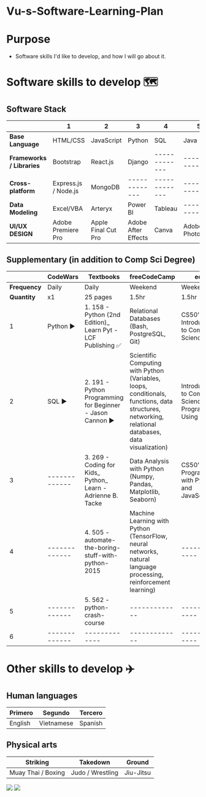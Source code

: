 # Vu-s-Software-Learning-Plan

# Purpose
* Software skills I'd like to develop, and how I will go about it. 


# Software skills to develop :world_map: 

## Software Stack 
|  | 1 | 2 | 3 | 4 | 5 |  
| ------------- | ------------- | ------------- | ------------- | ------------- |------------- | 
| **Base Language** | HTML/CSS | JavaScript | Python | SQL | Java | 
| **Frameworks / Libraries** | Bootstrap | React.js | Django | ------------- | ------------- | 
| **Cross-platform** | Express.js / Node.js | MongoDB | ------------- | ------------- | ------------- | 
| **Data Modeling** | Excel/VBA | Arteryx | Power BI | Tableau | ------------- | 
| **UI/UX DESIGN** | Adobe Premiere Pro | Apple Final Cut Pro | Adobe After Effects | Canva | Adobe Photoshop  | ------------- | 


## Supplementary (in addition to Comp Sci Degree)
|  | **CodeWars** | **Textbooks** | **freeCodeCamp** | **edX** |  
| ------------- | ------------- | ------------- | ------------- | ------------- |
| **Frequency** | Daily | Daily | Weekend | Weekend |
| **Quantity** | x1 | 25 pages | 1.5hr | 1.5hr |
| 1 | Python :arrow_forward: | 1. 158 - Python (2nd Edition)_ Learn Pyt - LCF Publishing :white_check_mark: | Relational Databases (Bash, PostgreSQL, Git) | CS50's Introduction to Computer Science :arrow_forward: |
| 2 | SQL :arrow_forward: | 2. 191 - Python Programming for Beginner - Jason Cannon :arrow_forward: | Scientific Computing with Python (Variables, loops, conditionals, functions, data structures, networking, relational databases, data visualization) | Introduction to Computer Science and Programming Using Python |
| 3 | ------------- | 3. 269 - Coding for Kids_ Python_ Learn - Adrienne B. Tacke | Data Analysis with Python (Numpy, Pandas, Matplotlib, Seaborn) | CS50's Web Programming with Python and JavaScript |
| 4 | ------------- | 4. 505 - automate-the-boring-stuff-with-python-2015 | Machine Learning with Python (TensorFlow, neural networks, natural language processing, reinforcement learning) | ------------- |
| 5 | ------------- | 5. 562 - python-crash-course | ------------- | ------------- |
| 6 | ------------- | ------------- | ------------- | ------------- |


# Other skills to develop :airplane:
## Human languages 
| Primero  | Segundo | Tercero | 
| ------------- | ------------- | ------------- | 
| English | Vietnamese | Spanish | 

## Physical arts 
| Striking  | Takedown | Ground |
| ------------- | ------------- | ------------- |
| Muay Thai / Boxing | Judo / Wrestling | Jiu-Jitsu | 


<img src="https://imgur.com/NCOVvY1.jpg">
<img src="https://i.imgur.com/VB5JNWE.jpg">



